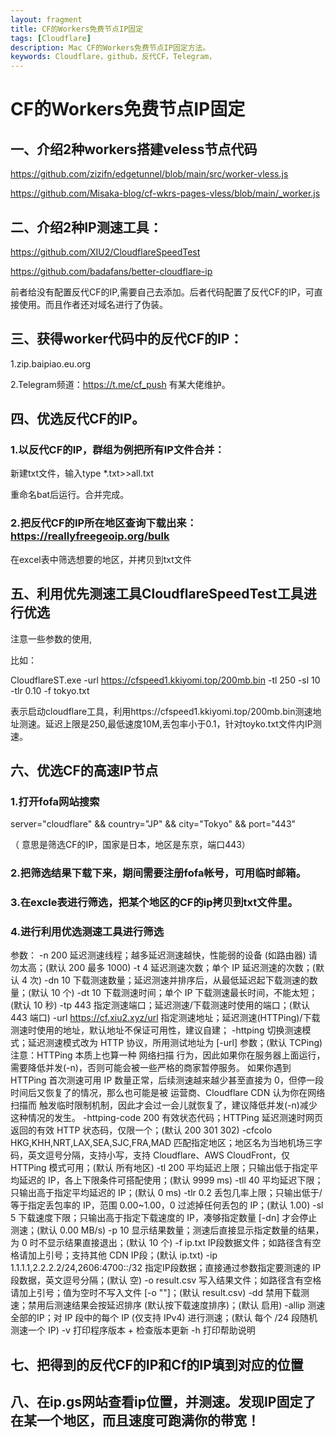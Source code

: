 ```yaml
---
layout: fragment
title: CF的Workers免费节点IP固定
tags: [Cloudflare]
description: Mac CF的Workers免费节点IP固定方法。
keywords: Cloudflare，github，反代CF，Telegram，
---
```


# CF的Workers免费节点IP固定

## 一、介绍2种workers搭建veless节点代码

https://github.com/zizifn/edgetunnel/blob/main/src/worker-vless.js

https://github.com/Misaka-blog/cf-wkrs-pages-vless/blob/main/_worker.js

## 二、介绍2种IP测速工具：

https://github.com/XIU2/CloudflareSpeedTest

https://github.com/badafans/better-cloudflare-ip

前者给没有配置反代CF的IP,需要自己去添加。后者代码配置了反代CF的IP，可直接使用。而且作者还对域名进行了伪装。

## 三、获得worker代码中的反代CF的IP：

 1.zip.baipiao.eu.org

 2.Telegram频道：https://t.me/cf_push  有某大佬维护。

## 四、优选反代CF的IP。

### 1.以反代CF的IP，群组为例把所有IP文件合并：

新建txt文件，输入type *.txt>>all.txt

重命名bat后运行。合并完成。

### 2.把反代CF的IP所在地区查询下载出来：https://reallyfreegeoip.org/bulk 

在excel表中筛选想要的地区，并拷贝到txt文件

## 五、利用优先测速工具CloudflareSpeedTest工具进行优选

注意一些参数的使用,

比如：

CloudflareST.exe -url https://cfspeed1.kkiyomi.top/200mb.bin -tl 250 -sl 10 -tlr 0.10 -f tokyo.txt

表示启动cloudflare工具，利用https://cfspeed1.kkiyomi.top/200mb.bin测速地址测速。延迟上限是250,最低速度10M,丢包率小于0.1，针对toyko.txt文件内IP测速。

## 六、优选CF的高速IP节点

### 1.打开fofa网站搜索

 server="cloudflare" && country="JP" && city="Tokyo" && port="443"

（ 意思是筛选CF的IP，国家是日本，地区是东京，端口443）

### 2.把筛选结果下载下来，期间需要注册fofa帐号，可用临时邮箱。

### 3.在excle表进行筛选，把某个地区的CF的ip拷贝到txt文件里。

### 4.进行利用优选测速工具进行筛选

参数：
-n 200
延迟测速线程；越多延迟测速越快，性能弱的设备 (如路由器) 请勿太高；(默认 200 最多 1000)
-t 4
延迟测速次数；单个 IP 延迟测速的次数；(默认 4 次)
-dn 10
下载测速数量；延迟测速并排序后，从最低延迟起下载测速的数量；(默认 10 个)
-dt 10
下载测速时间；单个 IP 下载测速最长时间，不能太短；(默认 10 秒)
-tp 443
指定测速端口；延迟测速/下载测速时使用的端口；(默认 443 端口)
-url https://cf.xiu2.xyz/url
指定测速地址；延迟测速(HTTPing)/下载测速时使用的地址，默认地址不保证可用性，建议自建；
-httping
    切换测速模式；延迟测速模式改为 HTTP 协议，所用测试地址为 [-url] 参数；(默认 TCPing)
    注意：HTTPing 本质上也算一种 网络扫描 行为，因此如果你在服务器上面运行，需要降低并发(-n)，否则可能会被一些严格的商家暂停服务。
    如果你遇到 HTTPing 首次测速可用 IP 数量正常，后续测速越来越少甚至直接为 0，但停一段时间后又恢复了的情况，那么也可能是被 运营商、Cloudflare CDN 认为你在网络扫描而 触发临时限制机制，因此才会过一会儿就恢复了，建议降低并发(-n)减少这种情况的发生。
-httping-code 200
    有效状态代码；HTTPing 延迟测速时网页返回的有效 HTTP 状态码，仅限一个；(默认 200 301 302)
-cfcolo HKG,KHH,NRT,LAX,SEA,SJC,FRA,MAD
    匹配指定地区；地区名为当地机场三字码，英文逗号分隔，支持小写，支持 Cloudflare、AWS CloudFront，仅 HTTPing 模式可用；(默认 所有地区)
-tl 200
    平均延迟上限；只输出低于指定平均延迟的 IP，各上下限条件可搭配使用；(默认 9999 ms)
-tll 40
    平均延迟下限；只输出高于指定平均延迟的 IP；(默认 0 ms)
-tlr 0.2
    丢包几率上限；只输出低于/等于指定丢包率的 IP，范围 0.00~1.00，0 过滤掉任何丢包的 IP；(默认 1.00)
-sl 5
    下载速度下限；只输出高于指定下载速度的 IP，凑够指定数量 [-dn] 才会停止测速；(默认 0.00 MB/s)
-p 10
    显示结果数量；测速后直接显示指定数量的结果，为 0 时不显示结果直接退出；(默认 10 个)
-f ip.txt
    IP段数据文件；如路径含有空格请加上引号；支持其他 CDN IP段；(默认 ip.txt)
-ip 1.1.1.1,2.2.2.2/24,2606:4700::/32
    指定IP段数据；直接通过参数指定要测速的 IP 段数据，英文逗号分隔；(默认 空)
-o result.csv
    写入结果文件；如路径含有空格请加上引号；值为空时不写入文件 [-o ""]；(默认 result.csv)
-dd
    禁用下载测速；禁用后测速结果会按延迟排序 (默认按下载速度排序)；(默认 启用)
-allip
    测速全部的IP；对 IP 段中的每个 IP (仅支持 IPv4) 进行测速；(默认 每个 /24 段随机测速一个 IP)
-v
    打印程序版本 + 检查版本更新
-h
    打印帮助说明
    
## 七、把得到的反代CF的IP和Cf的IP填到对应的位置

## 八、在ip.gs网站查看ip位置，并测速。发现IP固定了在某一个地区，而且速度可跑满你的带宽！
